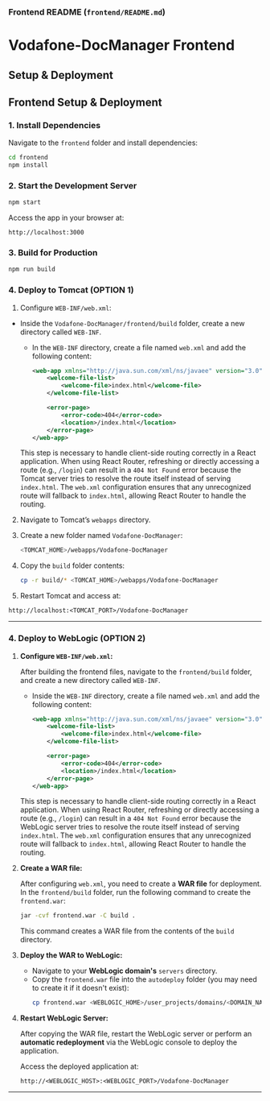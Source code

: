 ### Frontend README (`frontend/README.md`)

# Vodafone-DocManager Frontend

## Setup & Deployment


## Frontend Setup & Deployment

### 1. Install Dependencies

Navigate to the `frontend` folder and install dependencies:

```bash
cd frontend
npm install
```

### 2. Start the Development Server

```bash
npm start
```

Access the app in your browser at:
```
http://localhost:3000
```

### 3. Build for Production

```bash
npm run build
```

### 4. Deploy to Tomcat (OPTION 1)
1. Configure `WEB-INF/web.xml`:

- Inside the `Vodafone-DocManager/frontend/build` folder, create a new directory called `WEB-INF`.
   - In the `WEB-INF` directory, create a file named `web.xml` and add the following content:
     
     ```xml
     <web-app xmlns="http://java.sun.com/xml/ns/javaee" version="3.0">
         <welcome-file-list>
             <welcome-file>index.html</welcome-file>
         </welcome-file-list>

         <error-page>
             <error-code>404</error-code>
             <location>/index.html</location>
         </error-page>
     </web-app>
     ```

   This step is necessary to handle client-side routing correctly in a React application. When using React Router, refreshing or directly accessing a route (e.g., `/login`) can result in a `404 Not Found` error because the Tomcat server tries to resolve the route itself instead of serving `index.html`. The `web.xml` configuration ensures that any unrecognized route will fallback to `index.html`, allowing React Router to handle the routing.

2. Navigate to Tomcat’s `webapps` directory.
3. Create a new folder named `Vodafone-DocManager`:
   ```bash
   <TOMCAT_HOME>/webapps/Vodafone-DocManager
   ```
4. Copy the `build` folder contents:
   ```bash
   cp -r build/* <TOMCAT_HOME>/webapps/Vodafone-DocManager
   ```

5. Restart Tomcat and access at:
```
http://localhost:<TOMCAT_PORT>/Vodafone-DocManager
```

---

### 4. Deploy to WebLogic (OPTION 2)

1. **Configure `WEB-INF/web.xml`:**

   After building the frontend files, navigate to the `frontend/build` folder, and create a new directory called `WEB-INF`.

   - Inside the `WEB-INF` directory, create a file named `web.xml` and add the following content:

     ```xml
     <web-app xmlns="http://java.sun.com/xml/ns/javaee" version="3.0">
         <welcome-file-list>
             <welcome-file>index.html</welcome-file>
         </welcome-file-list>

         <error-page>
             <error-code>404</error-code>
             <location>/index.html</location>
         </error-page>
     </web-app>
     ```

   This step is necessary to handle client-side routing correctly in a React application. When using React Router, refreshing or directly accessing a route (e.g., `/login`) can result in a `404 Not Found` error because the WebLogic server tries to resolve the route itself instead of serving `index.html`. The `web.xml` configuration ensures that any unrecognized route will fallback to `index.html`, allowing React Router to handle the routing.

2. **Create a WAR file:**

   After configuring `web.xml`, you need to create a **WAR file** for deployment. In the `frontend/build` folder, run the following command to create the `frontend.war`:

   ```bash
   jar -cvf frontend.war -C build .
   ```

   This command creates a WAR file from the contents of the `build` directory.

3. **Deploy the WAR to WebLogic:**

   - Navigate to your **WebLogic domain's** `servers` directory.
   - Copy the `frontend.war` file into the `autodeploy` folder (you may need to create it if it doesn't exist):
     ```bash
     cp frontend.war <WEBLOGIC_HOME>/user_projects/domains/<DOMAIN_NAME>/servers/AdminServer/autodeploy/
     ```

4. **Restart WebLogic Server:**

   After copying the WAR file, restart the WebLogic server or perform an **automatic redeployment** via the WebLogic console to deploy the application.

   Access the deployed application at:
   ```
   http://<WEBLOGIC_HOST>:<WEBLOGIC_PORT>/Vodafone-DocManager
   ```

--- 
